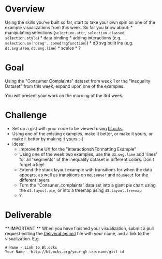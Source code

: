 # Overview
Using the skills you've built so far, start to take your own spin on one of the example visualizations from this week.  So far you know about:
    * manipulating selections (`selection.attr`, `selection.classed`, `selection.style`)
    * data binding
    * adding interactions (e.g. `selection.on('drag', somedragfunction`))
    * d3 svg built ins (e.g. `d3.svg.area`, `d3.svg.line`)
    * scales
    * ?

# Goal
Using the "Consumer Complaints" dataset from week 1 or the "Inequality Dataset" from this week, expand upon one of the examples.

You will present your work on the morning of the 3rd week.

# Challenge

* Set up a gist with your code to be viewed using [bl.ocks](http://bl.ocks.org).
* Using one of the existing examples, make it better, or make it yours, or make it better by making it yours ;-)
* Ideas:
    * Improve the UX for the "interactionsNFormatting Example"
    * Using one of the week two examples, use the `d3.svg.line` add 'lines' for all "segments" of the inequality dataset in different colors.  Don't forget a key!
    * Extend the stack layout example with transitions for when the data appears, as well as transitions on `mouseover` and `mouseout` for the different layers.
    * Turn the "Consuner_complaints" data set into a giant pie chart using the `d3.layout.pie`, or into a treemap using `d3.layout.treemap`
    * ?

# Deliverable

** IMPORTANT **
When you have finished your visualization, submit a pull request editing the [Deliverables.md](../Deliverables.md) file with your name, and a link to the visualization.  E.g.

```
# Name - Link to Bl.ocks
Your Name - http://bl.ocks.org/your-gh-username/gist-id
```
